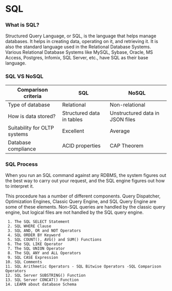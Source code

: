 # SQL

### What is SQL?

Structured Query Language, or SQL, is the language that helps manage databases. It helps in creating data, operating on it, and retrieving it. It is also the standard language used in the Relational Database Systems. Various Relational Database Systems like MySQL, Sybase, Oracle, MS Access, Postgres, Infomix, SQL Server, etc., have SQL as their base language.

### SQL VS NoSQL
| Comparison criteria | SQL | NoSQL |
|----------------------|---------------------|--------------------|
|Type of database | Relational | Non-relational|
|How is data stored? | Structured data in tables | Unstructured data in JSON files|
|Suitability for OLTP systems | Excellent | Average|
|Database compliance | ACID properties | CAP Theorem|

### SQL Process

When you run an SQL command against any RDBMS, the system figures out the best way to carry out your request, and the SQL engine figures out how to interpret it.

This procedure has a number of different components. Query Dispatcher, Optimization Engines, Classic Query Engine, and SQL Query Engine are some of these elements. Non-SQL queries are handled by the classic query engine, but logical files are not handled by the SQL query engine.

     1. The SQL SELECT Statement
     2. SQL WHERE Clause
     3. SQL AND, OR and NOT Operators
     4. SQL ORDER BY Keyword
     5. SQL COUNT(), AVG() and SUM() Functions
     6. The SQL LIKE Operator
     7. The SQL UNION Operator
     8. The SQL ANY and ALL Operators
     9. SQL CASE Expression
    10. SQL Comments
    11. SQL Arithmetic Operators - SQL Bitwise Operators -SQL Comparison Operators
    12. SQL Server SUBSTRING() Function
    13. SQL Server CONCAT() Function
    14. LEARN about database Schema


